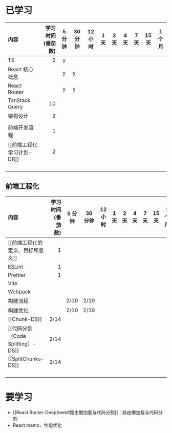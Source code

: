 # 已学习

| 内容                | 学习时间(番茄数) | 5 分钟 | 30 分钟 | 12 小时 | 1 天 | 2 天 | 4 天 | 7 天 | 15 天 | 1 个月 |
| :---------------- | --------: | :--: | ----- | ----- | --- | --- | --- | --- | ---- | ---- |
| TS                |         2 |  y   |       |       |     |     |     |     |      |      |
| React 核心概念        |           |  y   | y     |       |     |     |     |     |      |      |
| React Router      |           |  y   | y     |       |     |     |     |     |      |      |
| TanStack Query    |        10 |      |       |       |     |     |     |     |      |      |
| 架构设计              |         2 |      |       |       |     |     |     |     |      |      |
|                   |           |      |       |       |     |     |     |     |      |      |
| 前端开发流程            |         1 |      |       |       |     |     |     |     |      |      |
| [[前端工程化 学习计划-DB]] |         2 |      |       |       |     |     |     |     |      |      |
|                   |           |      |       |       |     |     |     |     |      |      |
|                   |           |      |       |       |     |     |     |     |      |      |
|                   |           |      |       |       |     |     |     |     |      |      |
|                   |           |      |       |       |     |     |     |     |      |      |



## 前端工程化

| 内容                          | 学习时间(番茄数) | 5 分钟 | 30 分钟 | 12 小时 | 1 天 | 2 天 | 4 天 | 7 天 | 15 天 | 1 个月 |
| :-------------------------- | --------: | :--: | ----- | ----- | --- | --- | --- | --- | ---- | ---- |
| [[前端工程化的定义、目标和意义]]          |         1 |      |       |       |     |     |     |     |      |      |
| ESLint                      |         1 |      |       |       |     |     |     |     |      |      |
| Prettier                    |         1 |      |       |       |     |     |     |     |      |      |
| Vite                        |           |      |       |       |     |     |     |     |      |      |
| Webpack                     |           |      |       |       |     |     |     |     |      |      |
| 构建流程                        |           | 2/10 | 2/10  |       |     |     |     |     |      |      |
| 构建优化                        |           | 2/10 | 2/10  |       |     |     |     |     |      |      |
| [[Chunk-DS]]                |      2/14 |      |       |       |     |     |     |     |      |      |
| [[代码分割（Code Splitting）-DS]] |      2/14 |      |       |       |     |     |     |     |      |      |
| [[SplitChunks-DS]]          |      2/14 |      |       |       |     |     |     |     |      |      |
|                             |           |      |       |       |     |     |     |     |      |      |
|                             |           |      |       |       |     |     |     |     |      |      |
|                             |           |      |       |       |     |     |     |     |      |      |
|                             |           |      |       |       |     |     |     |     |      |      |


# 要学习

- [[React Router-DeepSeek#路由懒加载与代码分割]]：路由懒加载与代码分割
- React.memo、性能优化